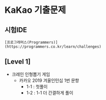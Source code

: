 # KaKao 기출문제

## 시험IDE
```
[프로그래머스(Programmers)]
(https://programmers.co.kr/learn/challenges)
```

## [Level 1]
* 크레인 인형뽑기 게임
    * 카카오 2019 겨울인턴십 1번 문항
        * 1-1 : 첫풀이
        * 1-2 : 1-1 더 간결하게 풀이


